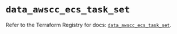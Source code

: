 # `data_awscc_ecs_task_set`

Refer to the Terraform Registry for docs: [`data_awscc_ecs_task_set`](https://registry.terraform.io/providers/hashicorp/awscc/0.70.0/docs/data-sources/ecs_task_set).
